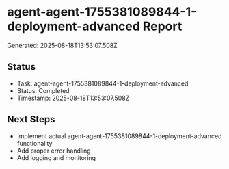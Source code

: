 # agent-agent-1755381089844-1-deployment-advanced Report

Generated: 2025-08-18T13:53:07.508Z

## Status
- Task: agent-agent-1755381089844-1-deployment-advanced
- Status: Completed
- Timestamp: 2025-08-18T13:53:07.508Z

## Next Steps
- Implement actual agent-agent-1755381089844-1-deployment-advanced functionality
- Add proper error handling
- Add logging and monitoring
